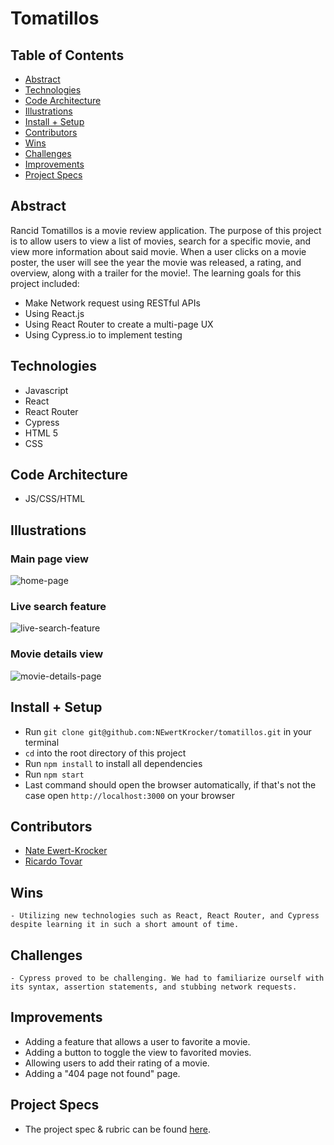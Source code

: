 # Tomatillos


## Table of Contents
  - [Abstract](#abstract)
  - [Technologies](#technologies)
  - [Code Architecture](#code-architecture)
  - [Illustrations](#illustrations)
  - [Install + Setup](#install-+-setup)
  - [Contributors](#contributors)
- [Wins](#wins)
- [Challenges](#challenges)
- [Improvements](#improvements)
- [Project Specs](#project-specs)

## Abstract
Rancid Tomatillos is a movie review application. The purpose of this project is to allow users to view a list of movies, search for a specific movie, and view more information about said movie. When a user clicks on a movie poster, the user will see the year the movie was released, a rating, and overview, along with a trailer for the movie!. The learning goals for this project included:
  - Make Network request using RESTful APIs
  - Using React.js
  - Using React Router to create a multi-page UX
  - Using Cypress.io to implement testing

## Technologies
  - Javascript
  - React
  - React Router
  - Cypress
  - HTML 5
  - CSS


## Code Architecture
- JS/CSS/HTML

## Illustrations

### Main page view
<img src="src/assets/recording.gif" alt="home-page"/>

### Live search feature
<img src="src/assets/search.gif" alt="live-search-feature"/>

### Movie details view
<img src="src/assets/movie-details.gif" alt="movie-details-page"/>

## Install + Setup
- Run `git clone git@github.com:NEwertKrocker/tomatillos.git` in your terminal
- `cd` into the root directory of this project
- Run `npm install` to install all dependencies
- Run `npm start`
- Last command should open the browser automatically, if that's not the case open `http://localhost:3000` on your browser

## Contributors
  - [Nate Ewert-Krocker](https://github.com/NEwertKrocker)
  - [Ricardo Tovar](https://github.com/JRicardoT)

## Wins
	- Utilizing new technologies such as React, React Router, and Cypress despite learning it in such a short amount of time.

## Challenges
	- Cypress proved to be challenging. We had to familiarize ourself with its syntax, assertion statements, and stubbing network requests.

## Improvements
- Adding a feature that allows a user to favorite a movie.
- Adding a button to toggle the view to favorited movies.
- Allowing users to add their rating of a movie.
- Adding a "404 page not found" page.

## Project Specs
  - The project spec & rubric can be found [here](https://frontend.turing.edu/projects/module-3/rancid-tomatillos-v3.html).
